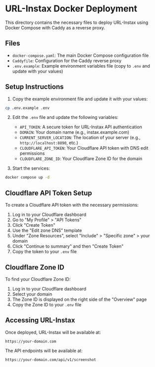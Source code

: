 # URL-Instax Docker Deployment

This directory contains the necessary files to deploy URL-Instax using Docker Compose with Caddy as a reverse proxy.

## Files

- `docker-compose.yaml`: The main Docker Compose configuration file
- `Caddyfile`: Configuration for the Caddy reverse proxy
- `.env.example`: Example environment variables file (copy to `.env` and update with your values)

## Setup Instructions

1. Copy the example environment file and update it with your values:

```bash
cp .env.example .env
```

2. Edit the `.env` file and update the following variables:

   - `API_TOKEN`: A secure token for URL-Instax API authentication
   - `DOMAIN`: Your domain name (e.g., instax.example.com)
   - `CURRENT_SERVER_LOCATION`: The location of your server (e.g., `http://localhost:8890`, etc.)
   - `CLOUDFLARE_API_TOKEN`: Your Cloudflare API token with DNS edit permissions
   - `CLOUDFLARE_ZONE_ID`: Your Cloudflare Zone ID for the domain

1. Start the services:

```bash
docker compose up -d
```

## Cloudflare API Token Setup

To create a Cloudflare API token with the necessary permissions:

1. Log in to your Cloudflare dashboard
1. Go to "My Profile" > "API Tokens"
1. Click "Create Token"
1. Use the "Edit zone DNS" template
1. Under "Zone Resources", select "Include" > "Specific zone" > your domain
1. Click "Continue to summary" and then "Create Token"
1. Copy the token to your `.env` file

## Cloudflare Zone ID

To find your Cloudflare Zone ID:

1. Log in to your Cloudflare dashboard
1. Select your domain
1. The Zone ID is displayed on the right side of the "Overview" page
1. Copy the Zone ID to your `.env` file

## Accessing URL-Instax

Once deployed, URL-Instax will be available at:

```
https://your-domain.com
```

The API endpoints will be available at:

```
https://your-domain.com/api/v1/screenshot
```
